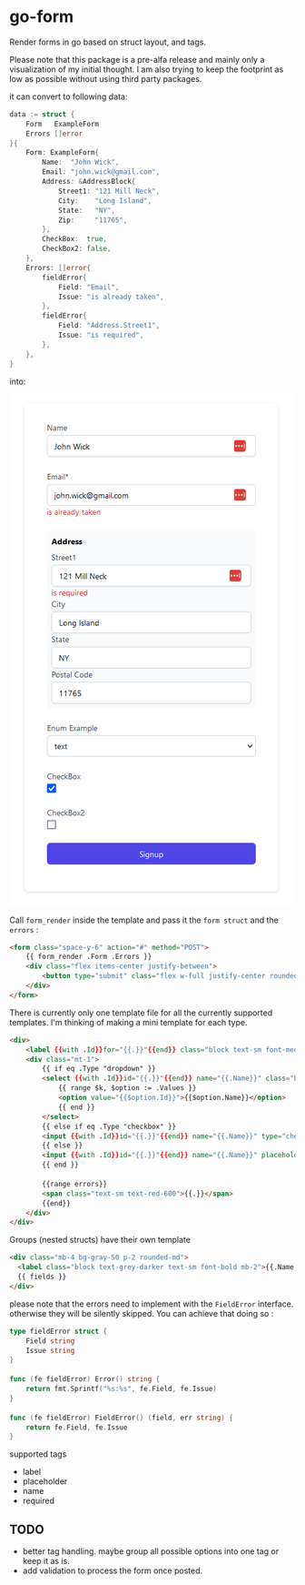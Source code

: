 # go-form

Render forms in go based on struct layout, and tags. 

Please note that this package is a pre-alfa release and mainly only a visualization of my initial thought. 
I am also trying to keep the footprint as low as possible without using third party packages.

it can convert to following data: 
```go		
data := struct {
    Form   ExampleForm
    Errors []error
}{
    Form: ExampleForm{
        Name:  "John Wick",
        Email: "john.wick@gmail.com",
        Address: &AddressBlock{
            Street1: "121 Mill Neck",
            City:    "Long Island",
            State:   "NY",
            Zip:     "11765",
        },
        CheckBox:  true,
        CheckBox2: false,
    },
    Errors: []error{
        fieldError{
            Field: "Email",
            Issue: "is already taken",
        },
        fieldError{
            Field: "Address.Street1",
            Issue: "is required",
        },
    },
}
```

into:

![](example/example-go-form.png)

Call `form_render` inside the template and pass it the `form struct` and the `errors` : 
```html
<form class="space-y-6" action="#" method="POST">
    {{ form_render .Form .Errors }}
    <div class="flex items-center justify-between">
        <button type="submit" class="flex w-full justify-center rounded-md border border-transparent bg-indigo-600 py-2 px-4 text-sm font-medium text-white shadow-sm hover:bg-indigo-700 focus:outline-none focus:ring-2 focus:ring-indigo-500 focus:ring-offset-2">Signup</button>
    </div>
</form>
```

There is currently only one template file for all the currently supported templates. I'm thinking of making a mini template for each type. 
```html
<div>
    <label {{with .Id}}for="{{.}}"{{end}} class="block text-sm font-medium text-gray-700">{{.Label}}{{ if eq .Required true }}*{{end}}</label>
    <div class="mt-1">
        {{ if eq .Type "dropdown" }}
        <select {{with .Id}}id="{{.}}"{{end}} name="{{.Name}}" class="bg-white block w-full rounded-md border border-gray-300 px-3 py-2 shadow-sm focus:border-indigo-500 focus:outline-none focus:ring-indigo-500 sm:text-sm">
            {{ range $k, $option := .Values }}
            <option value="{{$option.Id}}">{{$option.Name}}</option>
            {{ end }}
        </select>
        {{ else if eq .Type "checkbox" }}
        <input {{with .Id}}id="{{.}}"{{end}} name="{{.Name}}" type="checkbox" {{ if eq .Required true }}required{{end}} {{ if eq .Value true }}checked{{end}} class="w-4 h-4 text-blue-600 bg-gray-100 border-gray-300 rounded focus:ring-blue-500 dark:focus:ring-blue-600 dark:ring-offset-gray-800 focus:ring-2 dark:bg-gray-700 dark:border-gray-600">
        {{ else }}
        <input {{with .Id}}id="{{.}}"{{end}} name="{{.Name}}" placeholder="{{.Placeholder}}" {{with .Value}}value="{{.}}"{{end}} {{ if eq .Required true }}required{{end}} class="block w-full appearance-none rounded-md border border-gray-300 px-3 py-2 placeholder-gray-400 shadow-sm focus:border-indigo-500 focus:outline-none focus:ring-indigo-500 sm:text-sm">
        {{ end }}
        
        {{range errors}}
        <span class="text-sm text-red-600">{{.}}</span>
        {{end}}
    </div>
</div>
```

Groups (nested structs) have their own template 
```html
<div class="mb-4 bg-gray-50 p-2 rounded-md">
  <label class="block text-grey-darker text-sm font-bold mb-2">{{.Name }}</label>
  {{ fields }}
</div>
```

please note that the errors need to implement with the `FieldError` interface. otherwise they will be silently skipped. You can achieve that doing so : 

```go
type fieldError struct {
    Field string
    Issue string
}

func (fe fieldError) Error() string {
    return fmt.Sprintf("%s:%s", fe.Field, fe.Issue)
}

func (fe fieldError) FieldError() (field, err string) {
    return fe.Field, fe.Issue
}
```

supported tags
- label
- placeholder
- name
- required


## TODO 
- better tag handling. maybe group all possible options into one tag or keep it as is. 
- add validation to process the form once posted.